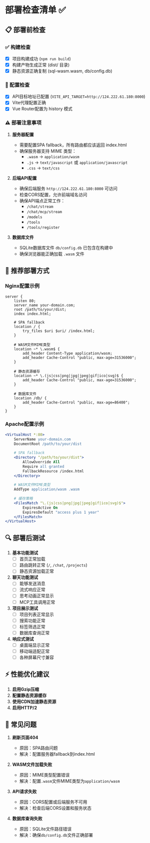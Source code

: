 # 部署检查清单 ✅

## 📋 部署前检查

### ✅ 构建检查
- [x] 项目构建成功 (`npm run build`)
- [x] 构建产物生成正常 (dist/ 目录)
- [x] 静态资源正确复制 (sql-wasm.wasm, db/config.db)

### 🔧 配置检查
- [x] API目标地址已配置 (`VITE_API_TARGET=http://124.222.61.180:8000`)
- [x] Vite代理配置正确
- [x] Vue Router配置为 history 模式

### ⚠️ 部署注意事项

1. **服务器配置**
   - 需要配置SPA fallback，所有路由都应该返回 index.html
   - 确保服务器支持 MIME 类型：
     - `.wasm` -> `application/wasm`
     - `.js` -> `text/javascript` 或 `application/javascript`
     - `.css` -> `text/css`

2. **后端API配置**
   - 确保后端服务 `http://124.222.61.180:8000` 可访问
   - 检查CORS配置，允许前端域名访问
   - 确保API端点正常工作：
     - `/chat/stream`
     - `/chat/mcp/stream`
     - `/models`
     - `/tools`
     - `/tools/register`

3. **数据库文件**
   - SQLite数据库文件 `db/config.db` 已包含在构建中
   - 确保浏览器能正确加载 `.wasm` 文件

## 🚀 推荐部署方式

### Nginx配置示例
```nginx
server {
    listen 80;
    server_name your-domain.com;
    root /path/to/your/dist;
    index index.html;

    # SPA fallback
    location / {
        try_files $uri $uri/ /index.html;
    }

    # WASM文件MIME类型
    location ~* \.wasm$ {
        add_header Content-Type application/wasm;
        add_header Cache-Control "public, max-age=31536000";
    }

    # 静态资源缓存
    location ~* \.(js|css|png|jpg|jpeg|gif|ico|svg)$ {
        add_header Cache-Control "public, max-age=31536000";
    }

    # 数据库文件
    location /db/ {
        add_header Cache-Control "public, max-age=86400";
    }
}
```

### Apache配置示例
```apache
<VirtualHost *:80>
    ServerName your-domain.com
    DocumentRoot /path/to/your/dist
    
    # SPA fallback
    <Directory "/path/to/your/dist">
        AllowOverride All
        Require all granted
        FallbackResource /index.html
    </Directory>
    
    # WASM文件MIME类型
    AddType application/wasm .wasm
    
    # 缓存策略
    <FilesMatch "\.(js|css|png|jpg|jpeg|gif|ico|svg)$">
        ExpiresActive On
        ExpiresDefault "access plus 1 year"
    </FilesMatch>
</VirtualHost>
```

## 🔍 部署后测试

1. **基本功能测试**
   - [ ] 首页正常加载
   - [ ] 路由跳转正常 (`/`, `/chat`, `/projects`)
   - [ ] 静态资源加载正常

2. **聊天功能测试**
   - [ ] 能够发送消息
   - [ ] 流式响应正常
   - [ ] 思考动画正常显示
   - [ ] MCP工具调用正常

3. **项目展示测试**
   - [ ] 项目列表正常显示
   - [ ] 搜索功能正常
   - [ ] 标签筛选正常
   - [ ] 数据库查询正常

4. **响应式测试**
   - [ ] 桌面端显示正常
   - [ ] 移动端适配正常
   - [ ] 各种屏幕尺寸兼容

## ⚡ 性能优化建议

1. **启用Gzip压缩**
2. **配置静态资源缓存**
3. **使用CDN加速静态资源**
4. **启用HTTP/2**

## 🐛 常见问题

1. **刷新页面404**
   - 原因：SPA路由问题
   - 解决：配置服务器fallback到index.html

2. **WASM文件加载失败**
   - 原因：MIME类型配置错误
   - 解决：配置`.wasm`文件MIME类型为`application/wasm`

3. **API请求失败**
   - 原因：CORS配置或后端服务不可用
   - 解决：检查后端CORS设置和服务状态

4. **数据库查询失败**
   - 原因：SQLite文件路径错误
   - 解决：确保`db/config.db`文件正确部署
